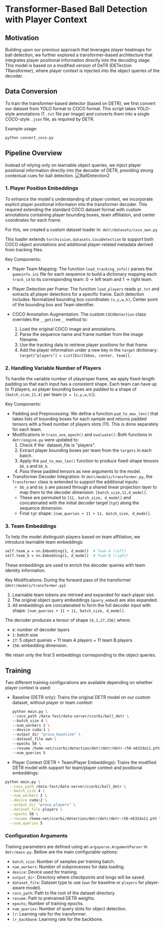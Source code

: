 # Transformer-Based Ball Detection with Player Context

## Motivation
Building upon our previous approach that leverages player heatmaps for ball detection, we further explored a transformer-based architecture that integrates player positional information directly into the decoding stage. This model is based on a modified version of DeTR (DETection TRansformer), where player context is injected into the object queries of the decoder.

## Data Conversion
To train the transformer-based detector (based on DETR), we first convert our dataset from YOLO format to COCO format. This script takes YOLO-style annotations (1 `.txt` file per image) and converts them into a single COCO-style `.json` file, as required by DETR.

Example usage:
```bash
python convert_coco.py
```

## Pipeline Overview
Instead of relying only on learnable object queries, we inject player positional information directly into the decoder of DETR, providing strong contextual cues for ball detection.
![BallDetection2](https://github.com/user-attachments/assets/13fda4ae-185a-4d7c-97f5-87cc7ac93415)

### 1. Player Position Embeddings
To enhance the model's understanding of player context, we incorporate explicit player positional informaion into the transformer decoder. This required extending the standard COCO dataset format with custom annotations containing player bounding boxes, team affiliation, and center coordinates for each frame.

For this, we created a custom dataset loader in: `detr/datasets/coco_own.py`

This loader extends `torchvision.datasets.CocoDetection` to support both COCO object annotations and additional player-related metadata derived from tracking files.

Key Components:
- Player Team Mapping: The function `load_tracking_info()` parses the `gameinfo.ini` file for each sequence to build a dictionary mapping each `track_id` to its corresponding team: 0 → left team and 1 → right team.
  
- Player Detection per Frame: The function `load_players` reads `gt.txt` and extracts all player detections for a specific frame. Each detection includes: Normalized bounding box coordinates `(x,y,w,h)`, Center point of the bounding box and Team identifier.
  
- COCO Annotation Augmentation: The custom `COCODetection` class overrides the `__getitem__` method to:
  1. Load the original COCO image and annotations.
  2. Parse the sequence name and frame number from the image filename.
  3. Use the tracking data to retrieve player positions for that frame.
  4. Add the player information under a new key in the `target` dictionary: `target["players"] = List[Dict[bbox, center, team]]`.

### 2. Handling Variable Number of Players
To handle the variable number of playersper frame, we apply fixed-length padding so that each input has a consistent shape. Each team can have up to 11 players, so player bounding boxes are padded to a shape of `[batch_size,11,4]` per team (`4 = [x,y,w,h]`).

Key Components:
- Padding and Preprocessing: We define a function `pad_to_max_len()` that takes lists of bounding boxes for each sample and returns padded tensors with a fixed number of players slots (11). This is done separately for each team.
- Modifications in `train_one_epoch()` and `evaluate()`: Both functions in `detr/engine.py` were updated to:
  1. Check if the `dataset_file is "players".
  2. Extract player bounding boxes per team from the `targets` in each batch.
  3. Apply the `pad_to_max_len()` function to produce fixed-shape tensors `bb_a` and `bb_b`.
  4. Pass these padded tensors as new arguments to the model.
- Transformer Decoder Integration: In `detr/models/transformer.py`, the `Transformer` class is extended to support the additional inputs:
  - `bb_a` and `bb_b` are passed through a shared linear projection layer to map them to the decoder dimension: `[batch_size,11,d_model]`.
  - These are permuted to `[11, batch_size, d_model]` and concatenated with the initial decoder target (`tgt`) along the sequence dimension.
  - Final `tgt` shape: `[num_queries + 11 + 11, batch_size, d_model]`.

### 3. Team Embeddings
To help the model distinguish players based on team affiliation, we introduce learnable team embeddings:
```bash
self.team_a = nn.Embedding(1, d_model)  # Team A (left)
self.team_b = nn.Embedding(1, d_model)  # Team B (right)
```
These embeddings are used to enrich the decoder queries with team identity information.

Key Modifications: During the forward pass of the transformer (`detr/models/transformer.py`):
1. Learnable team tokens are retrived and expanded for each player slot.
2. The original object query embeddings (`query_embed`) are also expanded.
3. All embeddings are concatenated to form the full decoder input with shape: `[num_queries + 11 + 11, batch_size, d_model]`.

The decoder produces a tensor of shape `[6,1,27,256]` where:
- `6`: number of decoder layers
- `1`: batch size
- `27`: 5 object queries + 11 team A players + 11 team B players
- `256`: embedding dimension.

We retain only the first 5 embeddings corresponding to the object queries. 

## Training
Two different training configurations are available depending on whether player context is used:
- Baseline (DETR only): Trains the original DETR model on our custom dataset, without player or team context:
  ```bash
  python main.py \
  --coco_path /data-fast/data-server/ccorbi/ball_detr \
  --batch_size 4 \
  --num_workers 2 \
  --device cuda:1 \
  --output_dir "prova_baseline" \
  --dataset_file own \
  --epochs 50 \
  --resume /home-net/ccorbi/detection/detr/detr/detr-r50-e632da11.pth \
  --num_queries 5
  ```
  
- Player Context (DETR + Team/Player Embeddings): Trains the modified DETR model with support for team/player context and positional embeddings:

```bash
python main.py \
  --coco_path /data-fast/data-server/ccorbi/ball_detr \
  --batch_size 4 \
  --num_workers 2 \
  --device cuda:2 \
  --output_dir "prova_players" \
  --dataset_file players \
  --epochs 50 \
  --resume /home-net/ccorbi/detection/detr/detr/detr-r50-e632da11.pth \
  --num_queries 5
```


### Configuration Arguments
Training parameters are defined using an `argsparse.ArgumentParser` in `detr/main.py`. Bellow are the main configurable options:
- `batch_size`: Number of samples per training batch.
- `num_workers`: Number of subprocesses for data loading.
- `device`: Device used for training.
- `output_dir`: Directory where checkpoints and longs will be saved.
- `dataset_file`: Dataset type to use (`own` for baseline or `players` for player-aware model).
- `coco_path`: Path to the root of the dataset directory.
- `resume`: Path to pretrained DETR weights.
- `epochs`; Number of training epochs.
- `num_queries`: Number of query slots for object detection.
- `lr`: Learning rate for the transformer.
- `lr_backbone`: Learning rate for the backbone.

